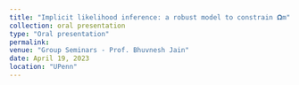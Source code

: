 ```yaml
---
title: "Implicit likelihood inference: a robust model to constrain 𝛀m"
collection: oral presentation
type: "Oral presentation"
permalink:
venue: "Group Seminars - Prof. Bhuvnesh Jain"
date: April 19, 2023
location: "UPenn"
---
```

